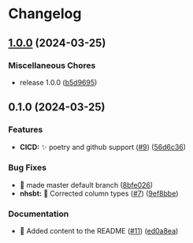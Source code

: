 # Changelog

## [1.0.0](https://github.com/renalreg/ukrr_models/compare/v0.1.0...v1.0.0) (2024-03-25)


### Miscellaneous Chores

* release 1.0.0 ([b5d9695](https://github.com/renalreg/ukrr_models/commit/b5d96954b8cadfa7cb1d4ce0a381dfe8ba265257))

## 0.1.0 (2024-03-25)


### Features

* **CICD:** :sparkles: poetry and github support ([#9](https://github.com/renalreg/ukrr_models/issues/9)) ([56d6c36](https://github.com/renalreg/ukrr_models/commit/56d6c36cc9f7252c7aa69ec8e5644a65e6b7cb86))


### Bug Fixes

* :bug: made master default branch ([8bfe026](https://github.com/renalreg/ukrr_models/commit/8bfe02648d56b642215523c263bd8c8d9bc82cf3))
* **nhsbt:** :bug: Corrected column types ([#7](https://github.com/renalreg/ukrr_models/issues/7)) ([9ef8bbe](https://github.com/renalreg/ukrr_models/commit/9ef8bbe62e049e9063c79427c377aa210b3f48a9))


### Documentation

* :memo: Added content to the README ([#11](https://github.com/renalreg/ukrr_models/issues/11)) ([ed0a8ea](https://github.com/renalreg/ukrr_models/commit/ed0a8ea8fdd57c1bf00f1ca44060311325f30fd0))
